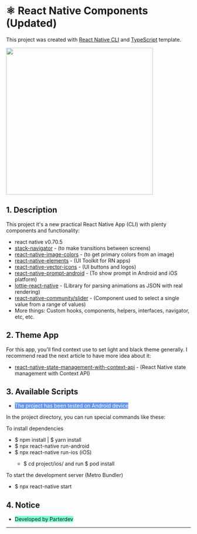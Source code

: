 # ⚛️ React Native Components (Updated)

This project was created with [React Native CLI](https://reactnative.dev/) and [TypeScript](https://www.typescriptlang.org/) template.

<img style="width:400px; height:400;" 
  src="https://i.ibb.co/2NS3pFw/Post-1.png" />

## 1. Description
This project it's a new practical React Native App (CLI) with plenty components and functionality:
 - react native v0.70.5
 - [stack-navigator](https://reactnavigation.org/docs/stack-navigator/) - (to make transitions between screens)
 - [react-native-image-colors](https://github.com/osamaqarem/react-native-image-colors) - (to get primary colors from an image)
 - [react-native-elements](https://reactnativeelements.com/) - (UI Toolkit for RN apps)
 - [react-native-vector-icons](https://github.com/oblador/react-native-vector-icons) - (UI buttons and logos)
 - [react-native-prompt-android](https://github.com/shimohq/react-native-prompt-android#readme) - (To show prompt in Android and iOS platform)
 - [lottie-react-native](https://github.com/lottie-react-native/lottie-react-native) - (Library for parsing animations as JSON with real rendering)
 - [react-native-community/slider](https://github.com/callstack/react-native-slider) - (Component used to select a single value from a range of values)
 - More things: Custom hooks, components, helpers, interfaces, navigator, etc, etc. 


## 2. Theme App
<p>For this app, you'll find context use to set light and black theme generally. I recommend read the next article to have more idea about it:</p>

- [react-native-state-management-with-context-api](https://blog.devgenius.io/react-native-state-management-with-context-api-61f63f5b099) - (React Native state management with Context API)


## 3. Available Scripts
<ul>
  <li>
    <span style="background-color: #6495ed;color: #ffff">The project has been tested on Android device
    </span>
  </li>
</ul>


In the project directory, you can run special commands like these:

To install dependencies 

<ul>
  <li>$ npm install | $ yarn install</li>
  <li>$ npx react-native run-android</li>
  <li>$ npx react-native run-ios (iOS)</li>
  <ul>
    <li>$ cd project/ios/ and run $ pod install</li>
  </ul>
</ul>

To start the development server (Metro Bundler)
<ul>
  <li>$ npx react-native start</li>
</ul>

## 4. Notice
<ul>
  <li>
    <span style="background-color: #7fffd4;">Developed by Parterdev
    </span>
  </li>
</ul>

<hr>
